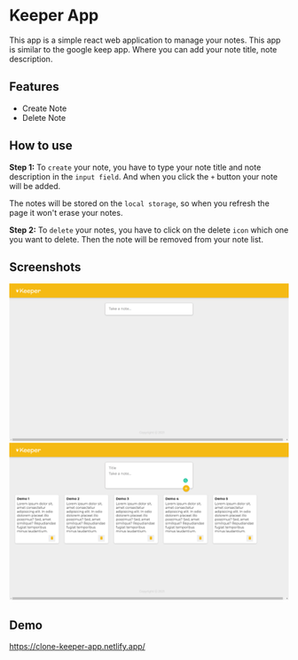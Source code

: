 # Keeper App

This app is a simple react web application to manage your notes. This app is similar to the google keep app. Where you can add your note title, note description.

## Features

- Create Note
- Delete Note

## How to use

**Step 1:** To `create` your note, you have to type your note title and note description in the `input field`.
And when you click the `+` button your note will be added.

The notes will be stored on the `local storage`, so when you refresh the page it won't erase your notes.

**Step 2:** To `delete` your notes, you have to click on the delete `icon` which one you want to delete.
Then the note will be removed from your note list.

## Screenshots

<img src="assets/Screenshot-1.png" alt="app screenshot" > <img src="assets/Screenshot-2.png" alt="app screenshot">

## Demo

https://clone-keeper-app.netlify.app/

